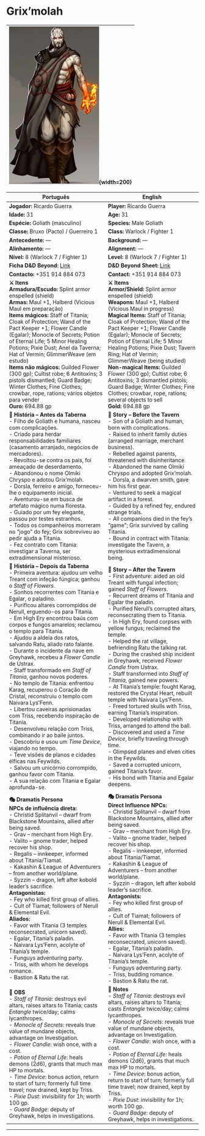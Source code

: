 # Grix’molah


| ![pc_grix_molah](../../../assets/pc/pc_grix_molah.jpg){width=200} |
| :--------------------------: |

| Português | English |
| --------- | ------- |
| **Jogador:** Ricardo Guerra | **Player:** Ricardo Guerra |
| **Idade:** 31 | **Age:** 31 |
| **Espécie:** Goliath (masculino) | **Species:** Male Goliath |
| **Classe:** Bruxo (Pacto) / Guerreiro 1 | **Class:** Warlock / Fighter 1 |
| **Antecedente:** — | **Background:** — |
| **Alinhamento:** — | **Alignment:** — |
| **Nível:** 8 (Warlock 7 / Fighter 1) | **Level:** 8 (Warlock 7 / Fighter 1) |
| **Ficha D&D Beyond:** [Link](https://www.dndbeyond.com/characters/138750238) | **D&D Beyond Sheet:** [Link](https://www.dndbeyond.com/characters/138750238) |
| **Contacto:** +351 914 884 073 | **Contact:** +351 914 884 073 |
| **⚔️ Itens**<br>**Armadura/Escudo:** Splint armor enspelled (shield)<br>**Armas:** Maul +1, Halberd (Vicious Maul em preparação)<br>**Items mágicos:** Staff of Titania; Cloak of Protection; Wand of the Pact Keeper +1; Flower Candle (Egalar); Monocle of Secrets; Potion of Eternal Life; 5 Minor Healing Potions; Pixie Dust; Anel da Taverna; Hat of Vermin; GlimmerWeave (em estudo)<br>**Items não mágicos:** Guilded Flower (300 gp); Cultist robe; 6 Antitoxins; 3 pistols dismantled; Guard Badge; Winter Clothes; Fine Clothes; crowbar, rope, rations; vários objetos para vender<br>**Ouro:** 694.88 gp | **⚔️ Items**<br>**Armor/Shield:** Splint armor enspelled (shield)<br>**Weapons:** Maul +1, Halberd (Vicious Maul in progress)<br>**Magical Items:** Staff of Titania; Cloak of Protection; Wand of the Pact Keeper +1; Flower Candle (Egalar); Monocle of Secrets; Potion of Eternal Life; 5 Minor Healing Potions; Pixie Dust; Tavern Ring; Hat of Vermin; GlimmerWeave (being studied)<br>**Non-magical Items:** Guilded Flower (300 gp); Cultist robe; 6 Antitoxins; 3 dismantled pistols; Guard Badge; Winter Clothes; Fine Clothes; crowbar, rope, rations; several objects to sell<br>**Gold:** 694.88 gp |
| **📖 História – Antes da Taberna**<br>- Filho de Goliath e humana, nasceu com complicações.<br>- Criado para herdar responsabilidades familiares (casamento arranjado, negócios de mercadores).<br>- Revoltou-se contra os pais, foi ameaçado de deserdamento.<br>- Abandonou o nome Olmiki Chryspo e adotou Grix’molah.<br>- Dorsla, ferreiro e amigo, forneceu-lhe o equipamento inicial.<br>- Aventurou-se em busca de artefato mágico numa floresta.<br>- Guiado por um fey elegante, passou por testes estranhos.<br>- Todos os companheiros morreram no “jogo” do fey; Grix sobreviveu ao pedir ajuda a Titania.<br>- Fez contrato com Titania: investigar a Taverna, ser extradimensional misterioso. | **📖 Story – Before the Tavern**<br>- Son of a Goliath and human, born with complications.<br>- Raised to inherit family duties (arranged marriage, merchant business).<br>- Rebelled against parents, threatened with disinheritance.<br>- Abandoned the name Olmiki Chryspo and adopted Grix’molah.<br>- Dorsla, a dwarven smith, gave him his first gear.<br>- Ventured to seek a magical artifact in a forest.<br>- Guided by a refined fey, endured strange trials.<br>- All companions died in the fey’s “game”; Grix survived by calling Titania.<br>- Bound in contract with Titania: investigate the Tavern, a mysterious extradimensional being. |
| **📖 História – Depois da Taberna**<br>- Primeira aventura: ajudou um velho Treant com infeção fúngica; ganhou o *Staff of Flowers*.<br>- Sonhos recorrentes com Titania e Egalar, o paladino.<br>- Purificou altares corrompidos de Nerull, erguendo-os para Titania.<br>- Em High Ery encontrou baús com corpos e fungos amarelos; reclamou o templo para Titania.<br>- Ajudou a aldeia dos ratos, salvando Ratu, aliado rato falante.<br>- Durante o incidente da nave em Greyhawk, recebeu a *Flower Candle* de Ustrax.<br>- Staff transformado em *Staff of Titania*, ganhou novos poderes.<br>- No templo de Titania: enfrentou Karag, recuperou o Coração de Cristal, reconstruiu o templo com Naivara Lys’Fenn.<br>- Libertou caveiras aprisionadas com Triss, recebendo inspiração de Titania.<br>- Desenvolveu relação com Triss, combinando ir ao baile juntos.<br>- Descobriu e usou um *Time Device*, viajando no tempo.<br>- Teve visões de planos e cidades élficas nas Feywilds.<br>- Salvou um unicórnio corrompido, ganhou favor com Titania.<br>- A sua relação com Titania e Egalar aprofunda-se. | **📖 Story – After the Tavern**<br>- First adventure: aided an old Treant with fungal infection; gained *Staff of Flowers*.<br>- Recurrent dreams of Titania and Egalar the paladin.<br>- Purified Nerull’s corrupted altars, reconsecrating them to Titania.<br>- In High Ery, found corpses with yellow fungus; reclaimed the temple.<br>- Helped the rat village, befriending Ratu the talking rat.<br>- During the crashed ship incident in Greyhawk, received *Flower Candle* from Ustrax.<br>- Staff transformed into *Staff of Titania*, gained new powers.<br>- At Titania’s temple: fought Karag, restored the Crystal Heart, rebuilt temple with Naivara Lys’Fenn.<br>- Freed tortured skulls with Triss, earning Titania’s inspiration.<br>- Developed relationship with Triss, arranged to attend the ball.<br>- Discovered and used a *Time Device*, briefly traveling through time.<br>- Glimpsed planes and elven cities in the Feywilds.<br>- Saved a corrupted unicorn, gained Titania’s favor.<br>- His bond with Titania and Egalar deepens. |
| **🎭 Dramatis Persona**<br>**NPCs de influência direta:**<br>- Christid Splitanvil – dwarf from Blackstone Mountains, allied after being saved.<br>- Grav – merchant from High Ery.<br>- Valito – gnome trader, helped recover his shop.<br>- Regalis – innkeeper, informed about Titania/Tiamat.<br>- Kakashin & League of Adventurers – from another world/plane.<br>- Syzzin – dragon, left after kobold leader’s sacrifice.<br>**Antagonistas:**<br>- Fey who killed first group of allies.<br>- Cult of Tiamat; followers of Nerull & Elemental Evil.<br>**Aliados:**<br>- Favor with Titania (3 temples reconsecrated, unicorn saved).<br>- Egalar, Titania’s paladin.<br>- Naivara Lys’Fenn, acolyte of Titania’s temple.<br>- Funguys adventuring party.<br>- Triss, with whom he develops romance.<br>- Bastion & Ratu the rat. | **🎭 Dramatis Persona**<br>**Direct Influence NPCs:**<br>- Christid Splitanvil – dwarf from Blackstone Mountains, allied after being saved.<br>- Grav – merchant from High Ery.<br>- Valito – gnome trader, helped recover his shop.<br>- Regalis – innkeeper, informed about Titania/Tiamat.<br>- Kakashin & League of Adventurers – from another world/plane.<br>- Syzzin – dragon, left after kobold leader’s sacrifice.<br>**Antagonists:**<br>- Fey who killed first group of allies.<br>- Cult of Tiamat; followers of Nerull & Elemental Evil.<br>**Allies:**<br>- Favor with Titania (3 temples reconsecrated, unicorn saved).<br>- Egalar, Titania’s paladin.<br>- Naivara Lys’Fenn, acolyte of Titania’s temple.<br>- Funguys adventuring party.<br>- Triss, budding romance.<br>- Bastion & Ratu the rat. |
| **🔮 OBS**<br>- *Staff of Titania*: destroys evil altars, raises altars to Titania; casts *Entangle* twice/day; calms lycanthropes.<br>- *Monocle of Secrets*: reveals true value of mundane objects, advantage on Investigation.<br>- *Flower Candle*: wish once, with a cost.<br>- *Potion of Eternal Life*: heals demons (2d6), grants that much max HP to mortals.<br>- *Time Device*: bonus action, return to start of turn; formerly full time travel; now drained, kept by Triss.<br>- *Pixie Dust*: invisibility for 1h; worth 100 gp.<br>- *Guard Badge*: deputy of Greyhawk, helps in investigations. | **🔮 Notes**<br>- *Staff of Titania*: destroys evil altars, raises altars to Titania; casts *Entangle* twice/day; calms lycanthropes.<br>- *Monocle of Secrets*: reveals true value of mundane objects, advantage on Investigation.<br>- *Flower Candle*: wish once, with a cost.<br>- *Potion of Eternal Life*: heals demons (2d6), grants that much max HP to mortals.<br>- *Time Device*: bonus action, return to start of turn; formerly full time travel; now drained, kept by Triss.<br>- *Pixie Dust*: invisibility for 1h; worth 100 gp.<br>- *Guard Badge*: deputy of Greyhawk, helps in investigations. |

---





